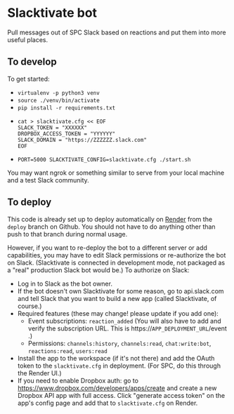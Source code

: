 # Slacktivate bot

Pull messages out of SPC Slack based on reactions and put them into more useful places.

## To develop

To get started:
* `virtualenv -p python3 venv`
* `source ./venv/bin/activate`
* `pip install -r requirements.txt`
*    
    ```
    cat > slacktivate.cfg << EOF
    SLACK_TOKEN = "XXXXXX"
    DROPBOX_ACCESS_TOKEN = "YYYYYY"
    SLACK_DOMAIN = "https://ZZZZZZ.slack.com"
    EOF
    ```
* `PORT=5000 SLACKTIVATE_CONFIG=slacktivate.cfg ./start.sh`

You may want ngrok or something similar to serve from your local machine and a test Slack community.

## To deploy

This code is already set up to deploy automatically on [Render](https://render.com) from the `deploy` branch on Github. You should not have
to do anything other than push to that branch during normal usage.

However, if you want to re-deploy the bot to a different server or add capabilities, you may have to edit Slack
permissions or re-authorize the bot on Slack. (Slacktivate is connected in development mode, not packaged as a "real"
production Slack bot would be.) To authorize on Slack:

* Log in to Slack as the bot owner.
* If the bot doesn't own Slacktivate for some reason, go to api.slack.com and tell Slack that you want to build a new app (called Slacktivate, of course.)
* Required features (these may change! please update if you add one):
  * Event subscriptions: `reaction_added`  (You will also have to add and verify the subscription URL. This is https://`APP_DEPLOYMENT_URL`/event .)
  * Permissions: `channels:history`, `channels:read`, `chat:write:bot`, `reactions:read`, `users:read`
* Install the app to the workspace (if it's not there) and add the OAuth token to the `slacktivate.cfg` in deployment.  (For SPC, do this through the Render UI.)
* If you need to enable Dropbox auth: go to https://www.dropbox.com/developers/apps/create and create a new Dropbox API app with full access. Click "generate access token" on the app's config page and add that to `slacktivate.cfg` on Render.

